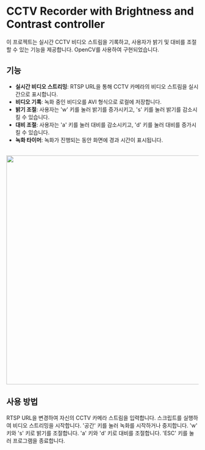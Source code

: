 # CCTV Recorder with Brightness and Contrast controller

이 프로젝트는 실시간 CCTV 비디오 스트림을 기록하고, 사용자가 밝기 및 대비를 조절할 수 있는 기능을 제공합니다. OpenCV를 사용하여 구현되었습니다.

## 기능

- **실시간 비디오 스트리밍**: RTSP URL을 통해 CCTV 카메라의 비디오 스트림을 실시간으로 표시합니다.
- **비디오 기록**: 녹화 중인 비디오를 AVI 형식으로 로컬에 저장합니다.
- **밝기 조절**: 사용자는 'w' 키를 눌러 밝기를 증가시키고, 's' 키를 눌러 밝기를 감소시킬 수 있습니다.
- **대비 조절**: 사용자는 'a' 키를 눌러 대비를 감소시키고, 'd' 키를 눌러 대비를 증가시킬 수 있습니다.
- **녹화 타이머**: 녹화가 진행되는 동안 화면에 경과 시간이 표시됩니다.

<br>

<img src="https://github.com/arombin/CCTV_Recorder_with_Brightness_Contrast_controller/blob/master/image/example.gif" width="600">


<br>

## 사용 방법

RTSP URL을 변경하여 자신의 CCTV 카메라 스트림을 입력합니다.
스크립트를 실행하여 비디오 스트리밍을 시작합니다.
'공간' 키를 눌러 녹화를 시작하거나 중지합니다.
'w' 키와 's' 키로 밝기를 조절합니다.
'a' 키와 'd' 키로 대비를 조절합니다.
'ESC' 키를 눌러 프로그램을 종료합니다.
